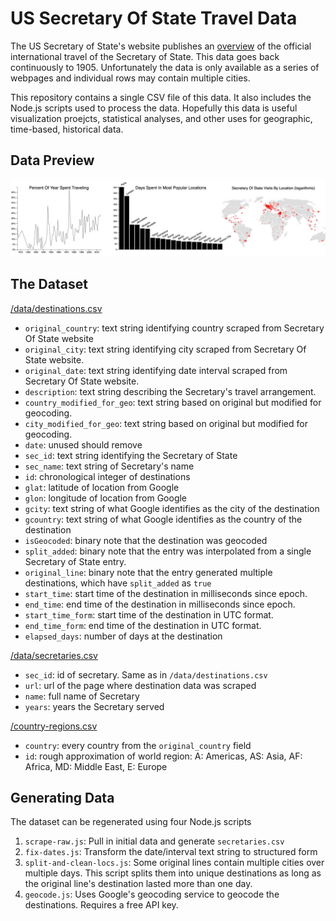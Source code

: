 US Secretary Of State Travel Data
==================================

The US Secretary of State's website publishes an [overview](https://history.state.gov/departmenthistory/travels/secretary) of the official international travel of the Secretary of State. This data goes back continuously to 1905. Unfortunately the data is only available as a series of webpages and individual rows may contain multiple cities.

This repository contains a single CSV file of this data. It also includes the Node.js scripts used to process the data. Hopefully this data is useful visualization proejcts, statistical analyses, and other uses for geographic, time-based, historical data.

Data Preview
----------
![alt tag](preview-img/overview.png)

The Dataset
-----------
[/data/destinations.csv](data/destinations.csv)
- `original_country`: text string identifying country scraped from Secretary Of State website
- `original_city`: text string identifying city scraped from Secretary Of State website.
- `original_date`: text string identifying date interval scraped from Secretary Of State website.
- `description`: text string describing the Secretary's travel arrangement.
- `country_modified_for_geo`: text string based on original but modified for geocoding.
- `city_modified_for_geo`: text string based on original but modified for geocoding.
- `date`: unused should remove
- `sec_id`: text string identifying the Secretary of State
- `sec_name`: text string of Secretary's name
- `id`: chronological integer of destinations
- `glat`: latitude of location from Google
- `glon`: longitude of location from Google
- `gcity`: text string of what Google identifies as the city of the destination
- `gcountry`: text string of what Google identifies as the country of the destination
- `isGeocoded`: binary note that the destination was geocoded
- `split_added`: binary note that the entry was interpolated from a single Secretary of State entry. 
- `original_line`: binary note that the entry generated multiple destinations, which have `split_added` as `true`
- `start_time`: start time of the destination in milliseconds since epoch.
- `end_time`: end time of the destination in milliseconds since epoch.
- `start_time_form`: start time of the destination in UTC format.
- `end_time_form`: end time of the destination in UTC format.
- `elapsed_days`: number of days at the destination

[/data/secretaries.csv](data/secretaries.csv)
- `sec_id`: id of secretary. Same as in `/data/destinations.csv`
- `url`: url of the page where destination data was scraped
- `name`: full name of Secretary
- `years`: years the Secretary served

[/country-regions.csv](/data/country-regions.csv)
- `country`: every country from the `original_country` field
- `id`: rough approximation of world region: A: Americas, AS: Asia, AF: Africa, MD: Middle East, E: Europe

Generating Data
---------------
The dataset can be regenerated using four Node.js scripts

1. `scrape-raw.js`: Pull in initial data and generate `secretaries.csv`
2. `fix-dates.js`: Transform the date/interval text string to structured form
3. `split-and-clean-locs.js`: Some original lines contain multiple cities over multiple days. This script splits them into unique destinations as long as the original line's destination lasted more than one day.
4. `geocode.js`: Uses Google's geocoding service to geocode the destinations. Requires a free API key.
